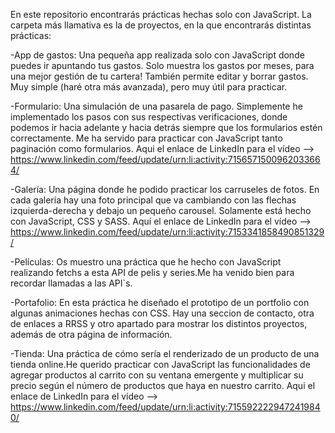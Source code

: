 En este repositorio encontrarás prácticas hechas solo con JavaScript. La carpeta más llamativa es la de proyectos, en la que encontrarás distintas prácticas:

-App de gastos: Una pequeña app realizada solo con JavaScript donde puedes ir apuntando tus gastos. Solo muestra los gastos por meses, para una mejor gestión de tu cartera! También permite editar y borrar gastos. Muy simple (haré otra más avanzada), 
 pero muy útil para practicar.
 
-Formulario: Una simulación de una pasarela de pago. Simplemente he implementado los pasos con sus respectivas verificaciones, donde podemos ir hacia adelante y hacia detrás siempre que los formularios estén correctamente.
 Me ha servido para practicar con JavaScript tanto paginación como formularios. Aqui el enlace de LinkedIn para el vídeo --> https://www.linkedin.com/feed/update/urn:li:activity:7156571500962033664/
 
-Galería: Una página donde he podido practicar los carruseles de fotos. En cada galería hay una foto principal que va cambiando con las flechas izquierda-derecha y debajo un pequeño carousel. Solamente está hecho con JavaScript, CSS y SASS. 
Aquí el enlace de LinkedIn para el vídeo --> https://www.linkedin.com/feed/update/urn:li:activity:7153341858490851329/

-Películas: Os muestro una práctica que he hecho con JavaScript realizando fetchs a esta API de pelis y series.Me ha venido bien para recordar llamadas a las API`s.

-Portafolio: En esta práctica he diseñado el prototipo de un portfolio con algunas animaciones hechas con CSS. Hay una seccion de contacto, otra de enlaces a RRSS y otro apartado para mostrar los distintos proyectos, además de otra página de información.

-Tienda: Una práctica de cómo sería el renderizado de un producto de una tienda online.He querido practicar con JavaScript las funcionalidades de agregar productos al carrito con su ventana emergente y 
 multiplicar su precio según el número de productos que haya en nuestro carrito. Aqui el enlace de LinkedIn para el vídeo --> https://www.linkedin.com/feed/update/urn:li:activity:7155922229472419840/
